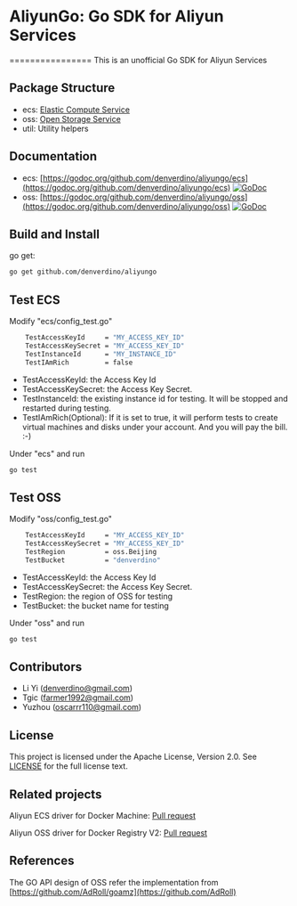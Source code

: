 # AliyunGo: Go SDK for Aliyun Services
================
This is an unofficial Go SDK for Aliyun Services



Package Structure
-------------------

*  ecs: [Elastic Compute Service](http://docs.aliyun.com/?spm=5176.100054.3.1.1uupTM#/ecs)
*  oss: [Open Storage Service](http://docs.aliyun.com/?spm=5176.100054.3.5.1uupTM#/oss)
*  util: Utility helpers

Documentation
-------------------
*  ecs: [https://godoc.org/github.com/denverdino/aliyungo/ecs](https://godoc.org/github.com/denverdino/aliyungo/ecs) [![GoDoc](https://godoc.org/github.com/denverdino/aliyungo/ecs?status.svg)](https://godoc.org/github.com/denverdino/aliyungo/ecs)
*  oss: [https://godoc.org/github.com/denverdino/aliyungo/oss](https://godoc.org/github.com/denverdino/aliyungo/oss) [![GoDoc](https://godoc.org/github.com/denverdino/aliyungo/oss?status.svg)](https://godoc.org/github.com/denverdino/aliyungo/oss)


Build and Install
-------------------

go get:

```sh
go get github.com/denverdino/aliyungo
```


Test ECS
-------------------

Modify "ecs/config_test.go" 

```sh
	TestAccessKeyId     = "MY_ACCESS_KEY_ID"
	TestAccessKeySecret = "MY_ACCESS_KEY_ID"
	TestInstanceId      = "MY_INSTANCE_ID"
	TestIAmRich         = false
```

*  TestAccessKeyId: the Access Key Id
*  TestAccessKeySecret: the Access Key Secret.
*  TestInstanceId: the existing instance id for testing. It will be stopped and restarted during testing.
*  TestIAmRich(Optional): If it is set to true, it will perform tests to create virtual machines and disks under your account. And you will pay the bill. :-)

Under "ecs" and run

```sh
go test
```

Test OSS
-------------------

Modify "oss/config_test.go" 

```sh
	TestAccessKeyId     = "MY_ACCESS_KEY_ID"
	TestAccessKeySecret = "MY_ACCESS_KEY_ID"
	TestRegion          = oss.Beijing
	TestBucket          = "denverdino"
```

*  TestAccessKeyId: the Access Key Id
*  TestAccessKeySecret: the Access Key Secret.
*  TestRegion: the region of OSS for testing
*  TestBucket: the bucket name for testing


Under "oss" and run

```sh
go test
```

Contributors
-------------------
* Li Yi (denverdino@gmail.com)
* Tgic (farmer1992@gmail.com)
* Yuzhou (oscarrr110@gmail.com)


License
-------------------
This project is licensed under the Apache License, Version 2.0. See [LICENSE](https://github.com/denverdino/aliyungo/blob/master/LICENSE.txt) for the full license text.


Related projects
-------------------
Aliyun ECS driver for Docker Machine: [Pull request](https://github.com/docker/machine/pull/1182)

Aliyun OSS driver for Docker Registry V2: [Pull request](https://github.com/docker/distribution/pull/514)


References
-------------------
The GO API design of OSS refer the implementation from [https://github.com/AdRoll/goamz](https://github.com/AdRoll)